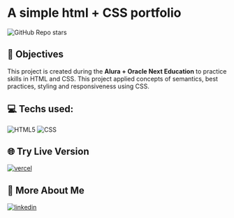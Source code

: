 # A simple html + CSS portfolio

<img alt="GitHub Repo stars" src="https://img.shields.io/github/stars/renanvcb/alura-one-t6-portfolio?style=for-the-badge">

## 📄 Objectives

This project is created during the **Alura + Oracle Next Education** to practice skills in HTML and CSS. This project applied concepts of semantics, best practices, styling and responsiveness using CSS.

## 💻 Techs used:

![HTML5](https://img.shields.io/badge/HTML5-E34F26?style=for-the-badge&logo=html5&logoColor=white)
![CSS](https://img.shields.io/badge/CSS3-1572B6?style=for-the-badge&logo=css3&logoColor=white)

## 🌐 Try Live Version

[![vercel](https://img.shields.io/badge/Vercel-000000?style=for-the-badge&logo=vercel&logoColor=white)](https://alura-one-t6-portfolio.vercel.app/)

## 🔗 More About Me

[![linkedin](https://img.shields.io/badge/linkedin-0A66C2?style=for-the-badge&logo=linkedin&logoColor=white)](https://linkedin.com/in/renanvcb)

